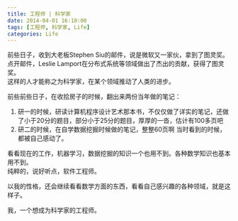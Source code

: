```yaml
---
title: 工程师 | 科学家
date: 2014-04-01 16:10:00
tags: [工程师, 科学家, Life]
categories: Life
---
```

前些日子，收到大老板Stephen Siu的邮件，说是微软又一家伙，拿到了图灵奖。  
点开邮件，Leslie Lamport在分布式系统等领域做出了杰出的贡献，获得了图灵奖。  
这样的人才能称之为科学家，在某个领域推动了人类的进步。  

前些前些日子，在收拾房子的时候，翻出来两份当年做的笔记：  
1. 研一的时候，研读计算机程序设计艺术那本书，不仅仅做了详实的笔记，还做了小于20分的题目，部分小于25分的题目，厚厚的一沓，估计有100多页吧
2. 研二的时候，在自学数据挖掘时候做的笔记，整整60页啊
当时看到的时候，都被自己感动了。  

看看现在的工作，机器学习，数据挖掘的知识一个也用不到。各种数学知识也基本用不到。  
纯粹的，说好听点，软件工程师。  

以我的性格，还会继续看看数学方面的东西，看看自己感兴趣的各种领域，就是这样子。  

我，一个想成为科学家的工程师。